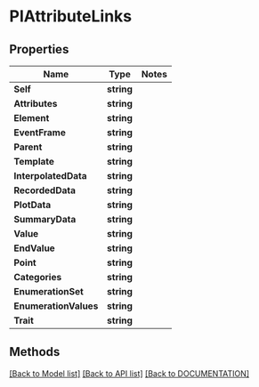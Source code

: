 # PIAttributeLinks

## Properties
Name | Type | Notes
------------ | ------------- | -------------
**Self** | **string**
**Attributes** | **string**
**Element** | **string**
**EventFrame** | **string**
**Parent** | **string**
**Template** | **string**
**InterpolatedData** | **string**
**RecordedData** | **string**
**PlotData** | **string**
**SummaryData** | **string**
**Value** | **string**
**EndValue** | **string**
**Point** | **string**
**Categories** | **string**
**EnumerationSet** | **string**
**EnumerationValues** | **string**
**Trait** | **string**

## Methods
[[Back to Model list]](../../DOCUMENTATION.md#documentation-for-models) [[Back to API list]](../../DOCUMENTATION.md#documentation-for-api-endpoints) [[Back to DOCUMENTATION]](../../DOCUMENTATION.md)
